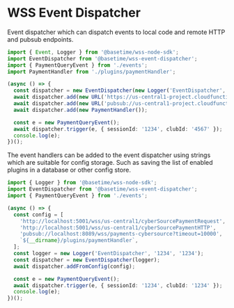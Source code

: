 WSS Event Dispatcher
====================
Event dispatcher which can dispatch events to local code and remote HTTP and pubsub endpoints.

```typescript
import { Event, Logger } from '@basetime/wss-node-sdk';
import EventDispatcher from '@basetime/wss-event-dispatcher';
import { PaymentQueryEvent } from './events';
import PaymentHandler from './plugins/paymentHandler';

(async () => {
  const dispatcher = new EventDispatcher(new Logger('EventDispatcher', '1234', '4567'));
  await dispatcher.add(new URL('https://us-central1-project.cloudfunctions.net/cybersourcePayments'));
  await dispatcher.add(new URL('pubsub://us-central1-project.cloudfunctions.net/shift4Payments'));
  await dispatcher.add(new PaymentHandler());

  const e = new PaymentQueryEvent();
  await dispatcher.trigger(e, { sessionId: '1234', clubId: '4567' });
  console.log(e);
})();
```

The event handlers can be added to the event dispatcher using strings which are suitable for config storage. Such as saving the list of enabled plugins in a database or other config store.

```typescript
import { Logger } from '@basetime/wss-node-sdk';
import EventDispatcher from '@basetime/wss-event-dispatcher';
import { PaymentQueryEvent } from './events';

(async () => {
  const config = [
    'http://localhost:5001/wss/us-central1/cyberSourcePaymentRequest',
    'http://localhost:5001/wss/us-central1/cyberSourcePaymentHTTP',
    'pubsub://localhost:8089/wss/payments-cybersource?timeout=10000',
    `${__dirname}/plugins/paymentHandler`,
  ];
  const logger = new Logger('EventDispatcher', '1234', '1234');
  const dispatcher = new EventDispatcher(logger);
  await dispatcher.addFromConfig(config);

  const e = new PaymentQueryEvent();
  await dispatcher.trigger(e, { sessionId: '1234', clubId: '1234' });
  console.log(e);
})();
```

